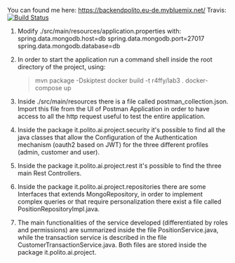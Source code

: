 You can found me here:
https://backendpolito.eu-de.mybluemix.net/
Travis:
[![Build Status](https://travis-ci.com/raffysommy/backend-ai2018.svg?token=uXjDgNqngmeREVzts9Qv&branch=master)](https://travis-ci.com/raffysommy/backend-ai2018)

1) Modify ./src/main/resources/application.properties with:
    spring.data.mongodb.host=db
    spring.data.mongodb.port=27017
    spring.data.mongodb.database=db

2) In order to start the application run a command shell inside the root directory of the project, using:
    > mvn package -Dskiptest
    > docker build -t r4ffy/lab3 .
    > docker-compose up

3) Inside ./src/main/resources there is a file called postman_collection.json.
   Import this file from the UI of Postman Application in order to have access to all the http request useful
   to test the entire application.

4) Inside the package it.polito.ai.project.security it's possible to find all the java classes that allow the
   Configuration of the Authentication mechanism (oauth2 based on JWT) for the three different profiles
   (admin, customer and user).

5) Inside the package it.polito.ai.project.rest it's possible to find the three main Rest Controllers.

6) Inside the package it.polito.ai.project.repositories there are some Interfaces that extends MongoRepository,
   in order to implement complex queries or that require personalization there exist a file
   called PositionRepositoryImpl.java.

7) The main functionalities of the service developed (differentiated by roles and permissions) are summarized
   inside the file PositionService.java, while the transaction service is described in the file CustomerTransactionService.java.
   Both files are stored inside the package it.polito.ai.project.




